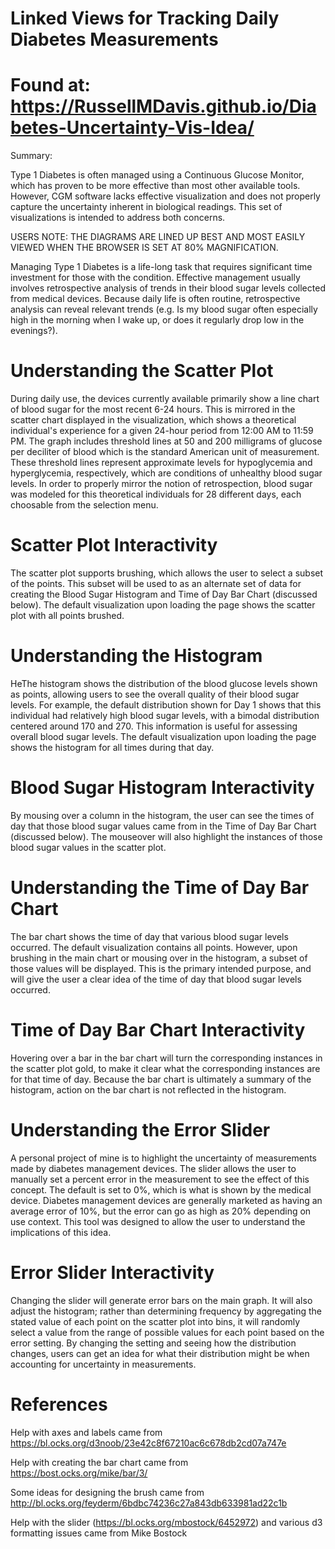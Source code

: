 Linked Views for Tracking Daily Diabetes Measurements 
===
Found at:
https://RussellMDavis.github.io/Diabetes-Uncertainty-Vis-Idea/
==
Summary:

Type 1 Diabetes is often managed using a Continuous Glucose Monitor, which has proven to be more effective than most other
available tools.  However, CGM software lacks effective visualization and does not properly capture the uncertainty inherent
in biological readings.  This set of visualizations is intended to address both concerns.

USERS NOTE: THE DIAGRAMS ARE LINED UP BEST AND MOST EASILY VIEWED WHEN THE BROWSER IS SET AT 80% MAGNIFICATION.

Managing Type 1 Diabetes is a life-long task that requires significant time investment for those with the condition.  Effective
management usually involves retrospective analysis of trends in their blood sugar levels collected from medical devices.
Because daily life is often routine, retrospective analysis can reveal relevant trends (e.g. Is my blood sugar often
especially high in the morning when I wake up, or does it regularly drop low in the evenings?).


Understanding the Scatter Plot
==
During daily use, the devices currently available primarily show a line chart of blood sugar for the most recent 6-24 hours.  This is
mirrored in the scatter chart displayed in the visualization, which shows a theoretical individual's experience for a given 24-hour
period from 12:00 AM to 11:59 PM.  The graph includes threshold lines at 50 and 200 milligrams of glucose per deciliter of blood
which is the standard American unit of measurement.  These threshold lines represent approximate levels for hypoglycemia and
hyperglycemia, respectively, which are conditions of unhealthy blood sugar levels.
In order to properly mirror the notion of retrospection, blood sugar was modeled for this theoretical individuals for 28 different days,
each choosable from the selection menu.

Scatter Plot Interactivity
=

The scatter plot supports brushing, which allows the user to select a subset of the points.  This subset will be used to as an
alternate set of data for creating the Blood Sugar Histogram and Time of Day Bar Chart (discussed below).
The default visualization upon loading the page shows the scatter plot with all points brushed.

Understanding the Histogram
==
HeThe histogram shows the distribution of the blood glucose levels shown as points, allowing users to see the overall quality of their
blood sugar levels.  For example, the default distribution shown for Day 1 shows that this individual had relatively high blood
sugar levels, with a bimodal distribution centered around 170 and 270.  This information is useful for assessing overall blood
sugar levels.  The default visualization upon loading the page shows the histogram for all times during that day.

Blood Sugar Histogram Interactivity
=

By mousing over a column in the histogram, the user can see the times of day that those blood sugar values came from in the Time of
Day Bar Chart (discussed below).  The mouseover will also highlight the instances of those blood sugar values in the scatter plot.

Understanding the Time of Day Bar Chart
==

The bar chart shows the time of day that various blood sugar levels occurred.  The default visualization contains all points.  However,
upon brushing in the main chart or mousing over in the histogram, a subset of those values will be displayed.  This is the
primary intended purpose, and will give the user a clear idea of the time of day that blood sugar levels occurred.

Time of Day Bar Chart Interactivity
=

Hovering over a bar in the bar chart will turn the corresponding instances in the scatter plot gold, to make it clear what the
corresponding instances are for that time of day.  Because the bar chart is ultimately a summary of the histogram, action on the
bar chart is not reflected in the histogram.

Understanding the Error Slider
==
A personal project of mine is to highlight the uncertainty of measurements made by diabetes management devices.  The slider
allows the user to manually set a percent error in the measurement to see the effect of this concept.  The default is set to 0%, which
is what is shown by the medical device.  Diabetes management devices are generally marketed as having an average error of 10%, 
but the error can go as high as 20% depending on use context.  This tool was designed to allow the user to understand
the implications of this idea.

Error Slider Interactivity
=

Changing the slider will generate error bars on the main graph.  It will also adjust the histogram; rather than determining frequency by
aggregating the stated value of each point on the scatter plot into bins, it will randomly select a value from the range of
possible values for each point based on the error setting.  By changing the setting and seeing how the distribution changes,
users can get an idea for what their distribution might be when accounting for uncertainty in measurements.


References
===

Help with axes and labels came from https://bl.ocks.org/d3noob/23e42c8f67210ac6c678db2cd07a747e

Help with creating the bar chart came from https://bost.ocks.org/mike/bar/3/

Some ideas for designing the brush came from http://bl.ocks.org/feyderm/6bdbc74236c27a843db633981ad22c1b

Help with the slider (https://bl.ocks.org/mbostock/6452972) and various d3 formatting issues came from Mike Bostock
